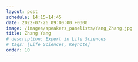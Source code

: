 ```yaml
---
layout: post
schedule: 14:15-14:45
date: 2022-07-26 09:00:00 +0300
image: /images/speakers_panelists/Yang_Zhang.jpg
title: Zhang Yang
# description: Expert in Life Sciences
# tags: [Life Sciences, Keynote]
order: 10
---
```


<!-- ## Talk Title -->
<!-- Talk abstract -->
